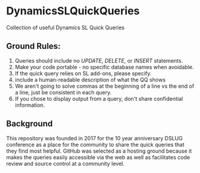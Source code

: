 # DynamicsSLQuickQueries
Collection of useful Dynamics SL Quick Queries

## Ground Rules:
1. Queries should include no *UPDATE*, *DELETE*, or *INSERT* statements.
2. Make your code portable - no specific database names when avoidable.
3. If the quick query relies on SL add-ons, please specify.
4. include a human-readable description of what the QQ shows
5. We aren't going to solve commas at the beginning of a line vs the end of a line, just be consistent in each query.
6. If you chose to display output from a query, don't share confidential information.

## Background
This repository was founded in 2017 for the 10 year anniversary DSLUG conference as a place for the community to share the quick queries that they find most helpful.
GitHub was selected as a hosting ground because it makes the queries easily accessible via the web as well as facilitates code review and source control at a community level.

